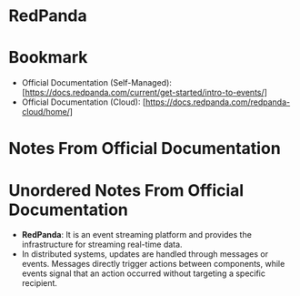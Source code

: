# RedPanda

# Bookmark
- Official Documentation (Self-Managed): [https://docs.redpanda.com/current/get-started/intro-to-events/]
- Official Documentation (Cloud): [https://docs.redpanda.com/redpanda-cloud/home/]

# Notes From Official Documentation

# Unordered Notes From Official Documentation
- **RedPanda**: It is an event streaming platform and provides the infrastructure for streaming real-time data.
- In distributed systems, updates are handled through messages or events. Messages directly trigger actions between components, while events signal that an action occurred without targeting a specific recipient.